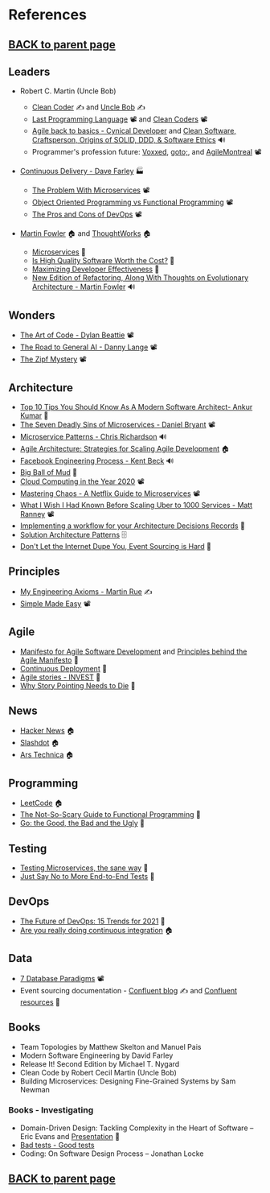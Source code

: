 # References

## [BACK to parent page](..)

## Leaders
- Robert C. Martin (Uncle Bob)
  - [Clean Coder](http://blog.cleancoder.com/) ✍ and [Uncle Bob](http://butunclebob.com/) ✍
  - [Last Programming Language](https://cleancoders.com/episode/clean-code-episode-0/show) 📽️ and [Clean Coders](https://cleancoders.com/episode/clean-code-episode-1/show) 📽️
  - [Agile back to basics - Cynical Developer](https://cynicaldeveloper.com/podcast/125/) and [Clean Software, Craftsperson, Origins of SOLID, DDD, & Software Ethics](https://www.infoq.com/podcasts/uncle-bob-solid-ddd/) 🔊
  - Programmer's profession future: [Voxxed](https://www.youtube.com/watch?v=LmRl0D-RkPU), [goto;](https://www.youtube.com/watch?v=Tng6Fox8EfI), and [AgileMontreal](https://www.youtube.com/watch?v=FedQ2NlgxMI) 📽️

- [Continuous Delivery - Dave Farley](https://www.youtube.com/channel/UCCfqyGl3nq_V0bo64CjZh8g) 🏭
  - [The Problem With Microservices](https://www.youtube.com/watch?v=zzMLg3Ys5vI&t=417s) 📽️
  - [Object Oriented Programming vs Functional Programming](https://www.youtube.com/watch?v=wyABTfR9UTU) 📽️
  - [The Pros and Cons of DevOps](https://www.youtube.com/watch?v=1Mcpir3Frtw) 📽️

- [Martin Fowler](https://martinfowler.com/tags/index.html) 🏠 and [ThoughtWorks](https://www.thoughtworks.com/) 🏠
  - [Microservices](https://martinfowler.com/articles/microservices.html) 📝
  - [Is High Quality Software Worth the Cost?](https://martinfowler.com/articles/is-quality-worth-cost.html) 📝
  - [Maximizing Developer Effectiveness](https://martinfowler.com/articles/developer-effectiveness.html) 📝
  - [New Edition of Refactoring, Along With Thoughts on Evolutionary Architecture - Martin Fowler](https://soundcloud.com/infoq-channel/martin-fowler-discusses-new-edition-of-refactoring-along-with-thoughts-on-evolutionary-architecture) 🔊

## Wonders
- [The Art of Code - Dylan Beattie](https://www.youtube.com/watch?v=6avJHaC3C2U) 📽️
- [The Road to General AI - Danny Lange](https://www.youtube.com/watch?v=mnstO5j65gI) 📽️
- [The Zipf Mystery](https://www.youtube.com/watch?v=fCn8zs912OE) 📽️

## Architecture
- [Top 10 Tips You Should Know As A Modern Software Architect- Ankur Kumar](https://ankurkumarz.medium.com/top-10-tips-you-should-know-as-a-modern-software-architect-8e602c6c998f) 📝
- [The Seven Deadly Sins of Microservices - Daniel Bryant](https://www.infoq.com/presentations/7-sins-microservices/) 📽️
- [Microservice Patterns - Chris Richardson](https://www.se-radio.net/2019/06/episode-370-chris-richardson-on-microservice-patterns/) 🔊
- [Agile Architecture: Strategies for Scaling Agile Development](http://agilemodeling.com/essays/agileArchitecture.htm) 🏠
- [Facebook Engineering Process - Kent Beck](https://softwareengineeringdaily.com/2019/08/28/facebook-engineering-process-with-kent-beck/) 🔊
- [Big Ball of Mud](http://www.laputan.org/mud/) 📝
- [Cloud Computing in the Year 2020](https://www.youtube.com/watch?v=1pBuwKwaHp0) 📽️
- [Mastering Chaos - A Netflix Guide to Microservices](https://www.youtube.com/watch?v=CZ3wIuvmHeM) 📽️
- [What I Wish I Had Known Before Scaling Uber to 1000 Services - Matt Ranney](https://www.youtube.com/watch?v=kb-m2fasdDY) 📽️
- [Implementing a workflow for your Architecture Decisions Records](https://asiermarques.medium.com/implementing-a-workflow-for-your-architecture-decisions-records-ab5b55ee2a9d) 📝
- [Solution Architecture Patterns](https://github.com/chanakaudaya/solution-architecture-patterns) 🗄️
- [Don't Let the Internet Dupe You, Event Sourcing is Hard](https://chriskiehl.com/article/event-sourcing-is-hard) 📝

## Principles
- [My Engineering Axioms - Martin Rue](https://martinrue.com/my-engineering-axioms/) ✍
- [Simple Made Easy](https://www.infoq.com/presentations/Simple-Made-Easy/) 📽️

## Agile
- [Manifesto for Agile Software Development](https://agilemanifesto.org/iso/en/manifesto.html) and [Principles behind the Agile Manifesto](https://agilemanifesto.org/iso/en/principles.html) 📝
- [Continuous Deployment](https://www.scaledagileframework.com/continuous-deployment/) 📝
- [Agile stories - INVEST](https://en.wikipedia.org/wiki/INVEST_(mnemonic)) 📝
- [Why Story Pointing Needs to Die](https://medium.com/swlh/why-story-pointing-needs-to-die-e60a775f9d37) 📝

## News
- [Hacker News](https://news.ycombinator.com/) 🏠
- [Slashdot](https://slashdot.org/) 🏠
- [Ars Technica](https://arstechnica.com/) 🏠

## Programming
- [LeetCode](https://leetcode.com/problemset/all/) 🏠
- [The Not-So-Scary Guide to Functional Programming](https://www.yld.io/blog/the-not-so-scary-guide-to-functional-programming/) 📝
- [Go: the Good, the Bad and the Ugly](https://bluxte.net/musings/2018/04/10/go-good-bad-ugly/) 📝

## Testing
- [Testing Microservices, the sane way](https://copyconstruct.medium.com/testing-microservices-the-sane-way-9bb31d158c16) 📝
- [Just Say No to More End-to-End Tests](https://testing.googleblog.com/2015/04/just-say-no-to-more-end-to-end-tests.html?m=1) 📝

## DevOps
- [The Future of DevOps: 15 Trends for 2021](https://medium.com/faun/the-future-of-devops-15-trends-for-2021-b3b8c59444ff) 📝
- [Are you really doing continuous integration](https://techbeacon.com/devops/are-you-really-doing-continuous-integration-heres-how-tell) 🏠

## Data
- [7 Database Paradigms](https://www.youtube.com/watch?v=W2Z7fbCLSTw) 📽️
- Event sourcing documentation - [Confluent blog](https://www.confluent.io/blog) ✍ and [Confluent resources](https://www.confluent.io/resources-v2/?language=english) 📝

## Books
- Team Topologies by Matthew Skelton and Manuel Pais
- Modern Software Engineering by David Farley
- Release It! Second Edition by Michael T. Nygard
- Clean Code by Robert Cecil Martin (Uncle Bob)
- Building Microservices: Designing Fine-Grained Systems by Sam Newman

### Books - Investigating
- Domain-Driven Design: Tackling Complexity in the Heart of Software – Eric Evans and [Presentation](https://home.cs.colorado.edu/~kena/classes/5448/f12/presentation-materials/roads.pdf) 📝
- [Bad tests - Good tests](http://kaczanowscy.pl/books/bad_tests_good_tests.html)
- Coding: On Software Design Process – Jonathan Locke

## [BACK to parent page](..)
